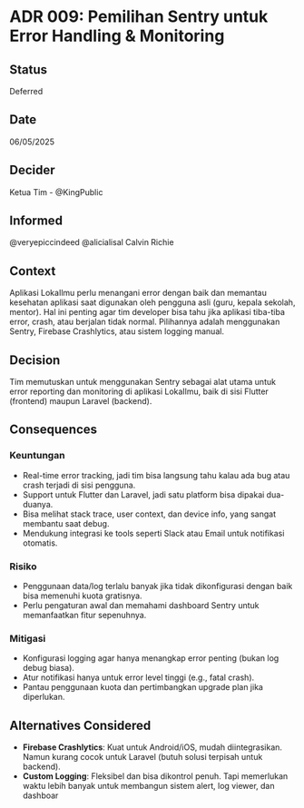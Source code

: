 # ADR 009: Pemilihan Sentry untuk Error Handling & Monitoring

## Status
Deferred

## Date
06/05/2025

## Decider 
Ketua Tim - @KingPublic

## Informed
@veryepiccindeed
@alicialisal
Calvin Richie

## Context

Aplikasi LokaIlmu perlu menangani error dengan baik dan memantau kesehatan aplikasi saat digunakan oleh pengguna asli (guru, kepala sekolah, mentor). Hal ini penting agar tim developer bisa tahu jika aplikasi tiba-tiba error, crash, atau berjalan tidak normal. Pilihannya adalah menggunakan Sentry, Firebase Crashlytics, atau sistem logging manual.

## Decision

Tim memutuskan untuk menggunakan Sentry sebagai alat utama untuk error reporting dan monitoring di aplikasi LokaIlmu, baik di sisi Flutter (frontend) maupun Laravel (backend).

## Consequences

### Keuntungan

- Real-time error tracking, jadi tim bisa langsung tahu kalau ada bug atau crash terjadi di sisi pengguna.
- Support untuk Flutter dan Laravel, jadi satu platform bisa dipakai dua-duanya.
- Bisa melihat stack trace, user context, dan device info, yang sangat membantu saat debug.
- Mendukung integrasi ke tools seperti Slack atau Email untuk notifikasi otomatis.

### Risiko

- Penggunaan data/log terlalu banyak jika tidak dikonfigurasi dengan baik bisa memenuhi kuota gratisnya.
- Perlu pengaturan awal dan memahami dashboard Sentry untuk memanfaatkan fitur sepenuhnya.

### Mitigasi

- Konfigurasi logging agar hanya menangkap error penting (bukan log debug biasa).
- Atur notifikasi hanya untuk error level tinggi (e.g., fatal crash).
- Pantau penggunaan kuota dan pertimbangkan upgrade plan jika diperlukan.

## Alternatives Considered

- **Firebase Crashlytics**: Kuat untuk Android/iOS, mudah diintegrasikan. Namun kurang cocok untuk Laravel (butuh solusi terpisah untuk backend).
- **Custom Logging**: Fleksibel dan bisa dikontrol penuh. Tapi memerlukan waktu lebih banyak untuk membangun sistem alert, log viewer, dan dashboar